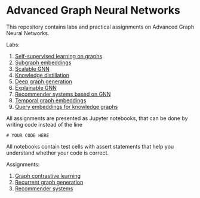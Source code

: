 # Advanced Graph Neural Networks

This repository contains labs and practical assignments on Advanced Graph Neural Networks.

Labs:
1. [Self-supervised learning on graphs](lab01_ssl_on_graphs/lab.ipynb)
2. [Subgraph embeddings](lab02_subgraph_emb/lab.ipynb)
3. [Scalable GNN](lab03_scalable_gnn/lab.ipynb)
4. [Knowledge distillation](lab04_knowledge_distillation/lab.ipynb)
5. [Deep graph generation](lab05_deep_generaion/lab.ipynb)
6. [Explainable GNN](lab06_explainable_gnn/lab.ipynb)
7. [Recommender systems based on GNN](lab07_recsys/lab.ipynb)
8. [Temporal graph embeddings](lab08_temporal_gnn/lab.ipynb)
9. [Query embeddings for knowledge graphs](lab_multihop/lab.ipynb)

All assignments are presented as Jupyter notebooks, that can be done by writing code instead of the line
```
# YOUR CODE HERE
```
All notebooks contain test cells with assert statements that help you understand whether your code is correct.

Assignments:
1. [Graph contrastive learning](assignment01_contrastive_learning/assignment.ipynb)
2. [Recurrent graph generation](assignment02_recurrent_generation/assignment.ipynb)
3. [Recommender systems](assignment03_recsys/assignment.ipynb)